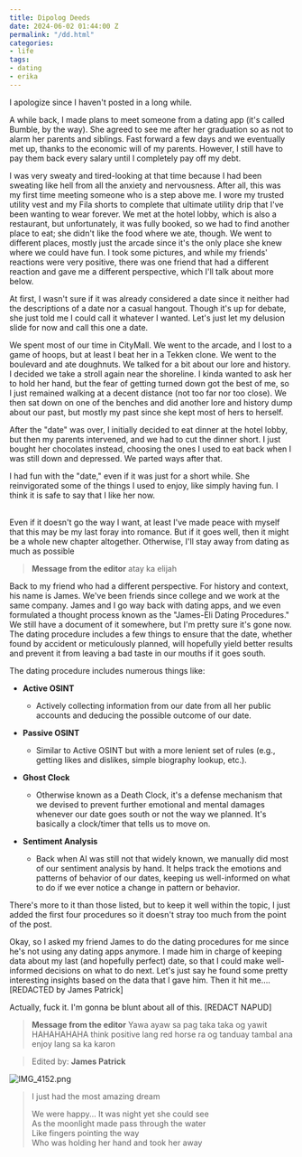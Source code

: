 ```yaml
---
title: Dipolog Deeds
date: 2024-06-02 01:44:00 Z
permalink: "/dd.html"
categories:
- life
tags:
- dating
- erika
---
```


I apologize since I haven't posted in a long while.

A while back, I made plans to meet someone from a dating app (it's called Bumble, by the way). She agreed to see me after her graduation so as not to alarm her parents and siblings. Fast forward a few days and we eventually met up, thanks to the economic will of my parents. However, I still have to pay them back every salary until I completely pay off my debt.

I was very sweaty and tired-looking at that time because I had been sweating like hell from all the anxiety and nervousness. After all, this was my first time meeting someone who is a step above me. I wore my trusted utility vest and my Fila shorts to complete that ultimate utility drip that I've been wanting to wear forever. We met at the hotel lobby, which is also a restaurant, but unfortunately, it was fully booked, so we had to find another place to eat; she didn't like the food where we ate, though. We went to different places, mostly just the arcade since it's the only place she knew where we could have fun. I took some pictures, and while my friends' reactions were very positive, there was one friend that had a different reaction and gave me a different perspective, which I'll talk about more below.

At first, I wasn't sure if it was already considered a date since it neither had the descriptions of a date nor a casual hangout. Though it's up for debate, she just told me I could call it whatever I wanted. Let's just let my delusion slide for now and call this one a date.

We spent most of our time in CityMall. We went to the arcade, and I lost to a game of hoops, but at least I beat her in a Tekken clone. We went to the boulevard and ate doughnuts. We talked for a bit about our lore and history. I decided we take a stroll again near the shoreline. I kinda wanted to ask her to hold her hand, but the fear of getting turned down got the best of me, so I just remained walking at a decent distance (not too far nor too close). We then sat down on one of the benches and did another lore and history dump about our past, but mostly my past since she kept most of hers to herself.

After the "date" was over, I initially decided to eat dinner at the hotel lobby, but then my parents intervened, and we had to cut the dinner short. I just bought her chocolates instead, choosing the ones I used to eat back when I was still down and depressed. We parted ways after that.

I had fun with the "date," even if it was just for a short while. She reinvigorated some of the things I used to enjoy, like simply having fun. I think it is safe to say that I like her now.

\
Even if it doesn't go the way I want, at least I've made peace with myself that this may be my last foray into romance. But if it goes well, then it might be a whole new chapter altogether. Otherwise, I'll stay away from dating as much as possible

> **Message from the editor**
> atay ka elijah

Back to my friend who had a different perspective. For history and context, his name is James. We've been friends since college and we work at the same company. James and I go way back with dating apps, and we even formulated a thought process known as the "James-Eli Dating Procedures." We still have a document of it somewhere, but I'm pretty sure it's gone now. The dating procedure includes a few things to ensure that the date, whether found by accident or meticulously planned, will hopefully yield better results and prevent it from leaving a bad taste in our mouths if it goes south.

The dating procedure includes numerous things like:

* **Active OSINT**

  * Actively collecting information from our date from all her public accounts and deducing the possible outcome of our date.

* **Passive OSINT**

  * Similar to Active OSINT but with a more lenient set of rules (e.g., getting likes and dislikes, simple biography lookup, etc.).

* **Ghost Clock**

  * Otherwise known as a Death Clock, it's a defense mechanism that we devised to prevent further emotional and mental damages whenever our date goes south or not the way we planned. It's basically a clock/timer that tells us to move on.

* **Sentiment Analysis**

  * Back when AI was still not that widely known, we manually did most of our sentiment analysis by hand. It helps track the emotions and patterns of behavior of our dates, keeping us well-informed on what to do if we ever notice a change in pattern or behavior.

There's more to it than those listed, but to keep it well within the topic, I just added the first four procedures so it doesn't stray too much from the point of the post.

Okay, so I asked my friend James to do the dating procedures for me since he's not using any dating apps anymore. I made him in charge of keeping data about my last (and hopefully perfect) date, so that I could make well-informed decisions on what to do next. Let's just say he found some pretty interesting insights based on the data that I gave him. Then it hit me.... \[REDACTED by James Patrick\]

Actually, fuck it. I'm gonna be blunt about all of this. \[REDACT NAPUD\]

> **Message from the editor**
> Yawa ayaw sa pag taka taka og yawit HAHAHAHAHA
> think positive lang red horse ra og tanduay tambal ana
> enjoy lang sa ka karon

> Edited by: **James Patrick**

![IMG_4152.png](/uploads/IMG_4152.png)

> I just had the most amazing dream
>
> 
> We were happy...
> It was night yet she could see\
> As the moonlight made pass through the water\
> Like fingers pointing the way\
> Who was holding her hand and took her away